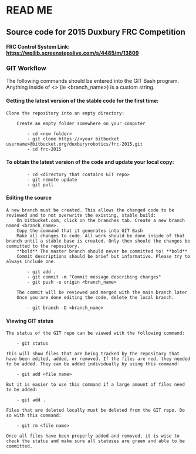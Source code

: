 # READ ME

## Source code for 2015 Duxbury FRC Competition

#### FRC Control System Link: https://wpilib.screenstepslive.com/s/4485/m/13809

### GIT Workflow

The following commands should be entered into
the GIT Bash program.
Anything inside of <> (ie <branch_name>) is a custom string.

#### Getting the latest version of the stable code for the first time:

	Clone the repository into an empty directory:

		Create an empty folder somewhere on your computer

			- cd <new folder>
			- git clone https://<your bitbucket username>@bitbucket.org/duxburyrobotics/frc-2015.git
			- cd frc-2015

#### To obtain the latest version of the code and update your local copy:

			- cd <directory that contains GIT repo>
			- git remote update
			- git pull

#### Editing the source

	A new branch must be created. This allows the changed code to be reviewed and to not overwrite the existing, stable build:
		On bitbucket.com, click on the branches tab. Create a new branch named <branch_name>.
		Copy the command that it generates into GIT Bash
		Make all changes to code. All work should be done inside of that branch until a stable base is created. Only then should the changes be committed to the repository.
		**bold** The master branch should never be committed to! **bold**
		Commit descriptions should be brief but informative. Please try to always include one.

			- git add .
			- git commit -m "Commit message describing changes"
			- git push -u origin <branch_name>

		The commit will be reviewed and merged with the main branch later
		Once you are done editing the code, delete the local branch.

			- git branch -D <branch_name>

#### Viewing GIT status

	The status of the GIT repo can be viewed with the following command:

		- git status

	This will show files that are being tracked by the repository that have been edited, added, or removed. If the files are red, they needed to be added. They can be added individually by using this command:

		- git add <file name>

	But it is easier to use this command if a large amount of files need to be added:

		- git add .

	Files that are deleted locally must be deleted from the GIT repo. Do so with this command:

		- git rm <file name>

	Once all files have been properly added and removed, it is wise to check the status and make sure all statuses are green and able to be committed.
